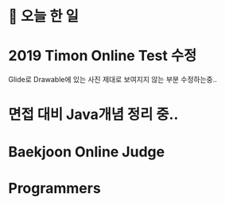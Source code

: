 # :thought_balloon: __오늘 한 일__

# __2019 Timon Online Test 수정__
Glide로 Drawable에 있는 사진 제대로 보여지지 않는 부분 수정하는중..

# __면접 대비 Java개념 정리 중..__

# __Baekjoon Online Judge__

# __Programmers__
